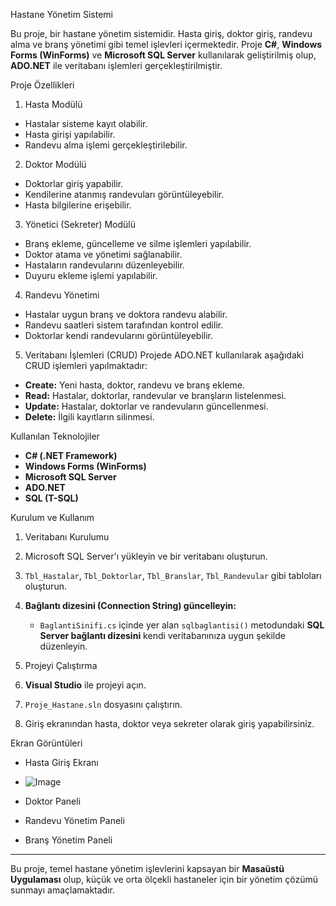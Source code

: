  Hastane Yönetim Sistemi

Bu proje, bir hastane yönetim sistemidir. Hasta giriş, doktor giriş, randevu alma ve branş yönetimi gibi temel işlevleri içermektedir. Proje **C#**, **Windows Forms (WinForms)** ve **Microsoft SQL Server** kullanılarak geliştirilmiş olup, **ADO.NET** ile veritabanı işlemleri gerçekleştirilmiştir.

 Proje Özellikleri

1. Hasta Modülü
- Hastalar sisteme kayıt olabilir.
- Hasta girişi yapılabilir.
- Randevu alma işlemi gerçekleştirilebilir.

2. Doktor Modülü
- Doktorlar giriş yapabilir.
- Kendilerine atanmış randevuları görüntüleyebilir.
- Hasta bilgilerine erişebilir.

3. Yönetici (Sekreter) Modülü
- Branş ekleme, güncelleme ve silme işlemleri yapılabilir.
- Doktor atama ve yönetimi sağlanabilir.
- Hastaların randevularını düzenleyebilir.
- Duyuru ekleme işlemi yapılabilir.

4. Randevu Yönetimi
- Hastalar uygun branş ve doktora randevu alabilir.
- Randevu saatleri sistem tarafından kontrol edilir.
- Doktorlar kendi randevularını görüntüleyebilir.

5. Veritabanı İşlemleri (CRUD)
Projede ADO.NET kullanılarak aşağıdaki CRUD işlemleri yapılmaktadır:
- **Create:** Yeni hasta, doktor, randevu ve branş ekleme.
- **Read:** Hastalar, doktorlar, randevular ve branşların listelenmesi.
- **Update:** Hastalar, doktorlar ve randevuların güncellenmesi.
- **Delete:** İlgili kayıtların silinmesi.

 Kullanılan Teknolojiler
- **C# (.NET Framework)**
- **Windows Forms (WinForms)**
- **Microsoft SQL Server**
- **ADO.NET**
- **SQL (T-SQL)**

 Kurulum ve Kullanım

1. Veritabanı Kurulumu
1. Microsoft SQL Server'ı yükleyin ve bir veritabanı oluşturun.
2. `Tbl_Hastalar`, `Tbl_Doktorlar`, `Tbl_Branslar`, `Tbl_Randevular` gibi tabloları oluşturun.
3. **Bağlantı dizesini (Connection String) güncelleyin:**
   - `BaglantiSinifi.cs` içinde yer alan `sqlbaglantisi()` metodundaki **SQL Server bağlantı dizesini** kendi veritabanınıza uygun şekilde düzenleyin.

2. Projeyi Çalıştırma
1. **Visual Studio** ile projeyi açın.
2. `Proje_Hastane.sln` dosyasını çalıştırın.
3. Giriş ekranından hasta, doktor veya sekreter olarak giriş yapabilirsiniz.

Ekran Görüntüleri

- Hasta Giriş Ekranı
- 
  ![Image](https://github.com/user-attachments/assets/eb09000c-523a-4db0-8910-1495dcfaa73c)
  
- Doktor Paneli


  
- Randevu Yönetim Paneli
- Branş Yönetim Paneli
---
Bu proje, temel hastane yönetim işlevlerini kapsayan bir **Masaüstü Uygulaması** olup, küçük ve orta ölçekli hastaneler için bir yönetim çözümü sunmayı amaçlamaktadır.

